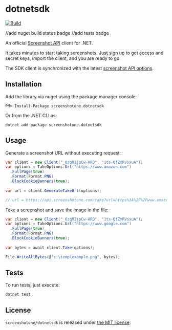 # dotnetsdk

[![Build](https://github.com/screenshotone/dotnetsdk/actions/workflows/build.yml/badge.svg?branch=main)](https://github.com/screenshotone/dotnetsdk/actions/workflows/build.yml)

//add nuget build status badge
//add tests badge

An official [Screenshot API](https://screenshotone.com/) client for .NET. 

It takes minutes to start taking screenshots. Just [sign up](https://screenshotone.com/) to get access and secret keys, import the client, and you are ready to go. 

The SDK client is synchronized with the latest [screenshot API options](https://screenshotone.com/docs/options/).

## Installation

Add the library via nuget using the package manager console: 
```
PM> Install-Package screenshotone.dotnetsdk
```
Or from the .NET CLI as:
```
dotnet add package screenshotone.dotnetsdk
```


## Usage

Generate a screenshot URL without executing request: 
```c#
var client = new Client("_OzqMIjpCw-ARQ", "1ts-QfZmRVsxuA");	
var options = TakeOptions.Url("https://www.amazon.com")
  .FullPage(true)
  .Format(Format.PNG)
  .BlockCookieBanners(true);
  
var url = client.GenerateTakeUrl(options);

// url = https://api.screenshotone.com/take?url=https%3A%2F%2Fwww.amazon.com&full_page=true&format=png&block_cookie_banners=true&access_key=_OzqMIjpCw-ARQ&signature=8a08e62d13a5c3490fda0734b6707791d3decc9ab9ba41e8cc045288a39db502	

```

Take a screenshot and save the image in the file: 
```c#
var client = new Client("_OzqMIjpCw-ARQ", "1ts-QfZmRVsxuA");	
var options = TakeOptions.Url("https://www.google.com")
  .FullPage(true)
  .Format(Format.PNG)
  .BlockCookieBanners(true);
  
var bytes = await client.Take(options);

File.WriteAllBytes(@"c:\temp\example.png", bytes);	
```

## Tests 

To run tests, just execute: 
```shell
dotnet test
```

## License 

`screenshotone/dotnetsdk` is released under [the MIT license](LICENSE).
